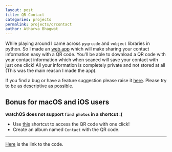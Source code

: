 ```yaml
---
layout: post
title: QR-Contact
categories: projects
permalink: projects/qrcontact
author: Atharva Bhagwat
---
```


While playing around I came across `pyqrcode` and `vobject` libraries in python. So I made an [web app](http://atharvabhagwat.pythonanywhere.com/) which will make sharing your contact information easy with a QR code. You'll be able to download a QR code with your contact information which when scaned will save your contact with just one click! All your information is completely private and not stored at all (This was the main reason I made the app).

If you find a bug or have a feature suggestion please raise it [here](https://github.com/atharva-bhagwat/qrcontact/issues). Please try to be as descriptive as possible.

## Bonus for macOS and iOS users

**watchOS does not support `find photos` in a shortcut :(**

- Use [this](https://www.icloud.com/shortcuts/9f8e2d64c5804d8abbee808aae8c2853) shortcut to access the QR code with one click!
- Create an album named `Contact` with the QR code.

---

[Here](https://github.com/atharva-bhagwat/qrcontact) is the link to the code.
